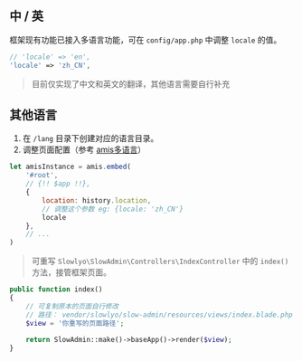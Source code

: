 ## 中 / 英

框架现有功能已接入多语言功能，可在 `config/app.php` 中调整 `locale` 的值。

```php
// 'locale' => 'en',
'locale' => 'zh_CN',
```

> 目前仅实现了中文和英文的翻译，其他语言需要自行补充

## 其他语言

1. 在 `/lang` 目录下创建对应的语言目录。
2. 调整页面配置（参考 [amis多语言](https://aisuda.bce.baidu.com/amis/zh-CN/docs/extend/i18n)）

```js
let amisInstance = amis.embed(
    '#root',
    // {!! $app !!},
    {
        location: history.location,
        // 调整这个参数 eg: {locale: 'zh_CN'}
        locale
    },
    // ...
)
```

> 可重写 `Slowlyo\SlowAdmin\Controllers\IndexController` 中的 `index()` 方法，接管框架页面。

```php
public function index()
{
    // 可复制原本的页面自行修改
    // 路径： vendor/slowlyo/slow-admin/resources/views/index.blade.php
    $view = '你重写的页面路径';
    
    return SlowAdmin::make()->baseApp()->render($view);
}
```
